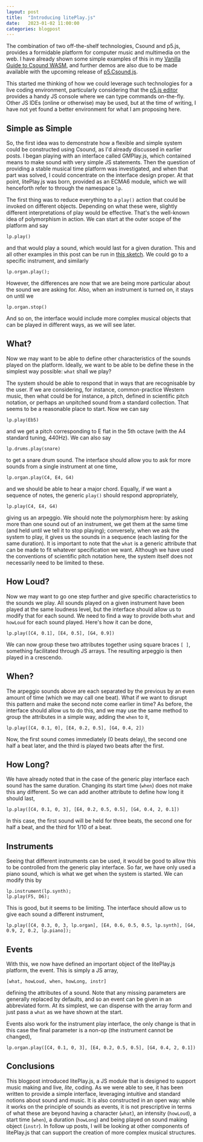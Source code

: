 ```yaml
---
layout: post
title:  "Introducing litePlay.js"
date:   2023-01-02 11:00:00
categories: blogpost
---
```


The combination of two off-the-shelf technologies, Csound and p5.js,
provides a formidable platform for computer music and multimedia on
the web. I have already shown some simple examples of this in my
[Vanilla Guide to Csound WASM](https://vlazzarini.githb.io/vanilla),
and further demos are also due to be made available with the upcoming
release of [p5.Csound.js](https://rorywalsh.github.io/p5.Csound/#/). 

This started me thinking of how we could
leverage such technologies for a live coding environment, particularly
considering that the [p5.js editor](https://editor.p5js.org/) provides
a handy JS console where we can type commands on-the-fly. Other JS
IDEs (online or otherwise) may be used, but at the time of writing, I
have not yet found a better environment for what I am proposing here.


Simple as Simple
-------

So, the first idea was to demonstrate how a flexible and simple system
could be constructed using Csound, as I'd already discussed in earlier
posts. I began playing with an interface called GMPlay.js, which
contained means to make sound with very simple JS statements. Then the
question of providing a stable musical time platform was investigated,
and when that part was solved, I could concentrate on the interface
design proper. At that point, litePlay.js was born, provided as an
ECMA6 module, which we will henceforth refer to through 
the namespace `lp`.

The first thing was to reduce everything to a `play()` action that
could be invoked on different objects. Depending on what these were,
slightly different interpretations of play would be effective. That's
the well-known idea of polymorphism in action. We can start at the
outer scope of the platform and say 

```
lp.play()
```

and that would play a sound, which would last for a given duration.
This and all other examples in this post can be run in [this
sketch](https://editor.p5js.org/vlazzarini/sketches/gSpXKc2sX).
We could go to a specific instrument, and similarly

```
lp.organ.play();
```

However, the differences are now that we are being more particular
about the sound we are asking for. Also, when an instrument is turned
on, it stays on until we 

```
lp.organ.stop()
```

And so on, the interface would include more complex musical objects that
can be played in different ways, as we will see later.

What?
------------

Now we may want to be able to define other characteristics of the
sounds played on the platform. Ideally, we want to be able to be
define these in the simplest way possible: `what` shall we play?

The system should be able to respond that in ways that are
recognisable by the user. If we are considering, for instance, 
common-practice Western music, then what could be for instance,
a pitch, defined in scientific pitch notation, or perhaps an unpitched
sound from a standard collection. That seems to be a reasonable
place to start. Now we can say

```
lp.play(Eb5)
```

and we get a pitch corresponding to E flat in the 5th octave (with the
A4 standard tuning, 440Hz). We can also say

```
lp.drums.play(snare)
```

to get a snare drum sound. The interface should allow you to ask for
more sounds from a single instrument at one time,

```
lp.organ.play(C4, E4, G4)
```

and we should be able to hear a major chord. Equally, if we want a
sequence of notes, the generic `play()` should respond appropriately,

```
lp.play(C4, E4, G4)
```

giving us an arpeggio. We should note the polymorphism here: by asking
more than one sound out of an instrument, we get them at the same time
(and held until we tell it to stop playing); conversely, when we ask
the system to play, it gives us the sounds in a sequence (each lasting
for the same duration). It is important to note that the `what` is a
generic attribute that can be made to fit whatever specification we want.
Although we have used the conventions of scientific pitch notation
here, the system itself does not necessarily need to be limited to
these. 

How Loud?
---------

Now we may want to go one step further and give specific
characteristics to the sounds we play. All sounds played on
a given instrument have been played at the same loudness level,
but the interface should allow us to modify that for each sound.
We need to find a way to provide both `what` and `howLoud` 
for each sound played. Here's how it can be done,


```
lp.play([C4, 0.1], [E4, 0.5], [G4, 0.9])
```

We can now group these two attributes together using square
braces `[ ]`, something facilitated through JS arrays. The
resulting arpeggio is then played in a crescendo.

When?
-----

The arpeggio sounds above are each separated by the
previous by an even amount of time (which we may call one beat).
What if we want to disrupt this pattern and make the second note
come earlier in time? As before, the interface should allow us to do
this, and we may use the same method to group the attributes in a
simple way, adding the `when` to it,

```
lp.play([C4, 0.1, 0], [E4, 0.2, 0.5], [G4, 0.4, 2])
```

Now, the first sound comes immediately (0 beats delay), the
second one half a beat later, and the third is played two beats
after the first.

How Long?
-----

We have already noted that in the case of the generic play
interface each sound has the same duration. Changing its
start time (`when`) does not make this any different. So we
can add another attribute to define how long it should last,

```
lp.play([C4, 0.1, 0, 3], [E4, 0.2, 0.5, 0.5], [G4, 0.4, 2, 0.1])
```

In this case, the first sound will be held for three beats, the second
one for half a beat, and the third for 1/10 of a beat.

Instruments
-----

Seeing that different instruments can be used, it would be good to 
allow this to be controlled from the generic play interface. So far,
we have only used a piano sound, which is what we get when
the system is started. We can modify this by

```
lp.instrument(lp.synth);
lp.play(F5, D6);
```

This is good, but it seems to be limiting. The interface should allow
us to give each sound a different instrument,


```
lp.play([C4, 0.3, 0, 3, lp.organ], [E4, 0.6, 0.5, 0.5, lp.synth], [G4,
0.9, 2, 0.2, lp.piano]);
```

Events
-----

With this, we now have defined an important object of the litePlay.js
platform, the event. This is simply a JS array,

```
[what, howLoud, when, howLong, instr]
```

defining the attributes of a sound. Note that any missing parameters
are generally replaced by defaults, and so an event can be given in an
abbreviated form. At its simplest, we can dispense with the array form
and just pass a `what` as we have shown at the start.

Events also work for the instrument play interface, the only change is
that in this case the final parameter is a non-op (the instrument
cannot be changed),

```
lp.organ.play([C4, 0.1, 0, 3], [E4, 0.2, 0.5, 0.5], [G4, 0.4, 2, 0.1])
```

Conclusions
--------

This blogpost introduced litePlay.js, a JS module that is designed to
support music making and live, *lite*, coding. As we were able to see,
it has been written to provide a simple interface, leveraging
intuitive and standard notions about sound and music. It is also
constructed in an open way: while it works on the principle of sounds
as events, it is not prescriptive in terms of what these are beyond
having a character (`what`), an intensity (`howLoud`), a start time
(`when`), a duration (`howLong`) and being played on sound making
object (`instr`). In follow up posts, I will be looking at other
components of litePlay.js that can support the creation of more 
complex musical structures.



